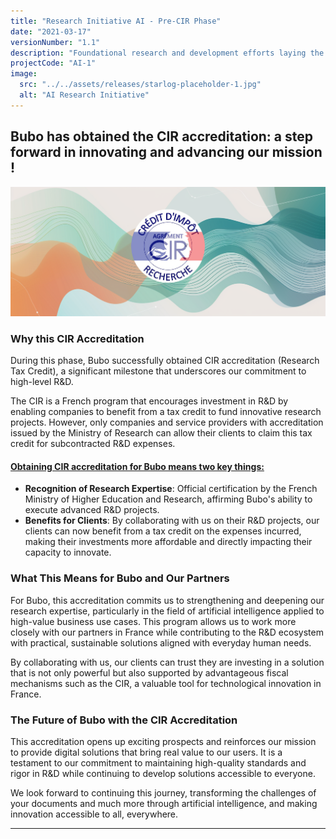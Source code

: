 ```yaml
---
title: "Research Initiative AI - Pre-CIR Phase"
date: "2021-03-17"
versionNumber: "1.1"
description: "Foundational research and development efforts laying the groundwork for CIR (Credit Impôt Recherche) eligibility."
projectCode: "AI-1"
image:
  src: "../../assets/releases/starlog-placeholder-1.jpg"
  alt: "AI Research Initiative"
---
```


## Bubo has obtained the CIR accreditation: a step forward in innovating and advancing our mission !

![AI Research Initiative](../../assets/releases/logo-agree-cir.png)

### Why this CIR Accreditation

During this phase, Bubo successfully obtained CIR accreditation (Research Tax Credit), a significant milestone that underscores our commitment to high-level R&D.

The CIR is a French program that encourages investment in R&D by enabling companies to benefit from a tax credit to fund innovative research projects. However, only companies and service providers with accreditation issued by the Ministry of Research can allow their clients to claim this tax credit for subcontracted R&D expenses.

#### <u>Obtaining CIR accreditation for Bubo means two key things:</u>

  - **Recognition of Research Expertise**: Official certification by the French Ministry of Higher Education and Research, affirming Bubo's ability to execute advanced R&D projects.
  - **Benefits for Clients**: By collaborating with us on their R&D projects, our clients can now benefit from a tax credit on the expenses incurred, making their investments more affordable and directly impacting their capacity to innovate.


### What This Means for Bubo and Our Partners

For Bubo, this accreditation commits us to strengthening and deepening our research expertise, particularly in the field of artificial intelligence applied to high-value business use cases. This program allows us to work more closely with our partners in France while contributing to the R&D ecosystem with practical, sustainable solutions aligned with everyday human needs.

By collaborating with us, our clients can trust they are investing in a solution that is not only powerful but also supported by advantageous fiscal mechanisms such as the CIR, a valuable tool for technological innovation in France.

### The Future of Bubo with the CIR Accreditation

This accreditation opens up exciting prospects and reinforces our mission to provide digital solutions that bring real value to our users. It is a testament to our commitment to maintaining high-quality standards and rigor in R&D while continuing to develop solutions accessible to everyone.

We look forward to continuing this journey, transforming the challenges of your documents and much more through artificial intelligence, and making innovation accessible to all, everywhere.

---